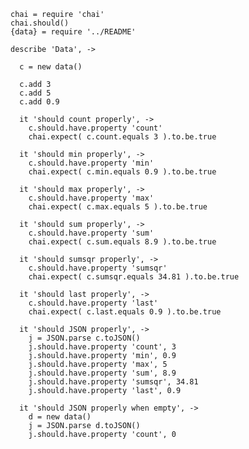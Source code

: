     chai = require 'chai'
    chai.should()
    {data} = require '../README'

    describe 'Data', ->

      c = new data()

      c.add 3
      c.add 5
      c.add 0.9

      it 'should count properly', ->
        c.should.have.property 'count'
        chai.expect( c.count.equals 3 ).to.be.true

      it 'should min properly', ->
        c.should.have.property 'min'
        chai.expect( c.min.equals 0.9 ).to.be.true

      it 'should max properly', ->
        c.should.have.property 'max'
        chai.expect( c.max.equals 5 ).to.be.true

      it 'should sum properly', ->
        c.should.have.property 'sum'
        chai.expect( c.sum.equals 8.9 ).to.be.true

      it 'should sumsqr properly', ->
        c.should.have.property 'sumsqr'
        chai.expect( c.sumsqr.equals 34.81 ).to.be.true

      it 'should last properly', ->
        c.should.have.property 'last'
        chai.expect( c.last.equals 0.9 ).to.be.true

      it 'should JSON properly', ->
        j = JSON.parse c.toJSON()
        j.should.have.property 'count', 3
        j.should.have.property 'min', 0.9
        j.should.have.property 'max', 5
        j.should.have.property 'sum', 8.9
        j.should.have.property 'sumsqr', 34.81
        j.should.have.property 'last', 0.9

      it 'should JSON properly when empty', ->
        d = new data()
        j = JSON.parse d.toJSON()
        j.should.have.property 'count', 0
